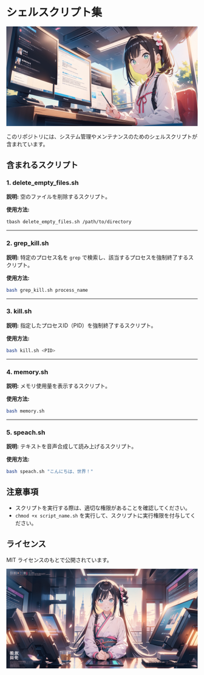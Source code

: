# シェルスクリプト集

![タイトル画像](readme/header.png)

このリポジトリには、システム管理やメンテナンスのためのシェルスクリプトが含まれています。

## 含まれるスクリプト

### 1. delete_empty_files.sh
**説明:**
空のファイルを削除するスクリプト。

**使用方法:**
```bash
tbash delete_empty_files.sh /path/to/directory
```

---

### 2. grep_kill.sh
**説明:**
特定のプロセス名を `grep` で検索し、該当するプロセスを強制終了するスクリプト。

**使用方法:**
```bash
bash grep_kill.sh process_name
```

---

### 3. kill.sh
**説明:**
指定したプロセスID（PID）を強制終了するスクリプト。

**使用方法:**
```bash
bash kill.sh <PID>
```

---

### 4. memory.sh
**説明:**
メモリ使用量を表示するスクリプト。

**使用方法:**
```bash
bash memory.sh
```

---

### 5. speach.sh
**説明:**
テキストを音声合成して読み上げるスクリプト。

**使用方法:**
```bash
bash speach.sh "こんにちは、世界！"
```

## 注意事項
- スクリプトを実行する際は、適切な権限があることを確認してください。
- `chmod +x script_name.sh` を実行して、スクリプトに実行権限を付与してください。

## ライセンス
MIT ライセンスのもとで公開されています。

![タイトル画像](readme/footer.png)
